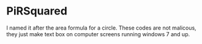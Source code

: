 # PiRSquared
I named it after the area formula for a circle.
These codes are not malicous, they just make text box on computer screens running windows 7 and up.
